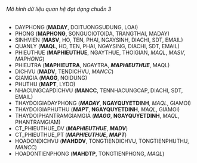 ###### Mô hình dữ liệu quan hệ đạt dạng chuẩn 3
- DAYPHONG (**MADAY**, DOITUONGSUDUNG, LOAI)
- PHONG (**MAPHONG**, SONGUOIOTOIDA, TRANGTHAI, MADAY)
- SINHVIEN (**MASV**, HO, TEN, PHAI, NGAYSINH, DIACHI, SDT, EMAIL)
- QUANLY (**MAQL**, HO, TEN, PHAI, NGAYSING, DIACHI, SDT, EMAIL)
- PHIEUTHUE (**MAPHIEUTHUE**, NGAYTHUE, THOIGIAN, _MAQL_, _MASV_, _MAPHONG_)
- PHIEUTRA (**MAPHIEUTRA**, NGAYTRA, _**MAPHIEUTHUE**_, MAQL)
- DICHVU (**MADV**, TENDICHVU, _MANCC_)
- GIAMGIA (**MAGG**, NOIDUNG)
- PHUTHU (**MAPT**, LYDO)
- NHACUNGCAPDICHVU (**MANCC**, TENNHACUNGCAP, DIACHI, SDT, EMAIL)
- THAYDOIGIADAYPHONG (**_MADAY_**, **NGAYQUYETDINH**, _MAQL_, GIAMOI)
- THAYDOIGIAPHUTHU (**_MAPT_**, **NGAYQUYETDINH**, _MAQL_, GIAMOI)
- THAYDOIPHANTRAMGIAMGIA (**_MAGG_**, **NGAYQUYETDINH**, _MAQL_, PHANTRAMGIAM)
- CT_PHIEUTHUE_DV (**_MAPHIEUTHUE_**, **_MADV_**)
- CT_PHIEUTHUE_PT (**_MAPHIEUTHUE_**, **_MAPT_**)
- HOADONDICHVU (**MAHDDV**, TONGTIENDICHVU, TONGTIENPHUTHU, _MANCC_)
- HOADONTIENPHONG (**MAHDTP**, TONGTIENPHONG, _MAQL_)